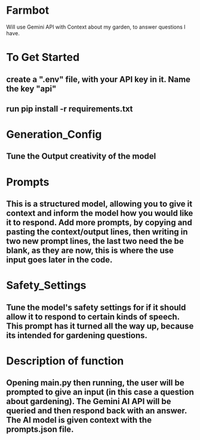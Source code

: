 # Farmbot
Will use Gemini API with Context about my garden, to answer questions I have.

# To Get Started
## create a ".env" file, with your API key in it. Name the key "api"
## run pip install -r requirements.txt

# Generation_Config
## Tune the Output creativity of the model

# Prompts
## This is a structured model, allowing you to give it context and inform the model how you would like it to respond. Add more prompts, by copying and pasting the context/output lines, then writing in two new prompt lines, the last two need the be blank, as they are now, this is where the use input goes later in the code.

# Safety_Settings
## Tune the model's safety settings for if it should allow it to respond to certain kinds of speech. This prompt has it turned all the way up, because its intended for gardening questions. 

# Description of function
## Opening main.py then running, the user will be prompted to give an input (in this case a question about gardening). The Gemini AI API will be queried and then respond back with an answer. The AI model is given context with the prompts.json file.